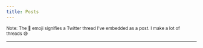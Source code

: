 ```yaml
---
title: Posts
---
```


<small>Note: The 🧵 emoji signifies a Twitter thread I've embedded as a post. I make a lot of threads 😅</small>

---
